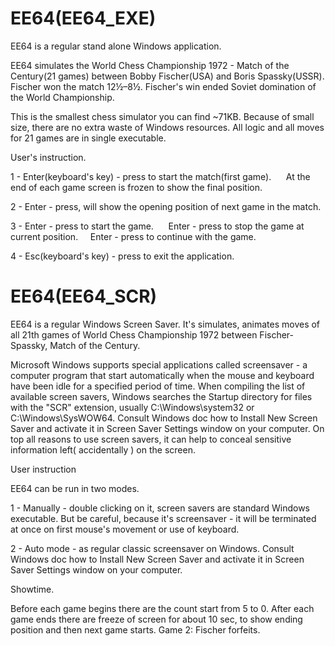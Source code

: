 # EE64(EE64_EXE)

EE64 is a regular stand alone Windows application.

EE64 simulates the World Chess Championship 1972 - Match of the Century(21 games) between Bobby Fischer(USA) and Boris Spassky(USSR).
Fischer won the match 12½–8½.
Fischer's win ended Soviet domination of the World Championship.

This is the smallest chess simulator you can find ~71KB.
Because of small size, there are no extra waste of Windows resources.
All logic and all moves for 21 games are in single executable.

User's instruction.

1 - Enter(keyboard's key) - press to start the match(first game).     
    At the end of each game screen is frozen to show the final position.  

2 - Enter - press, will show the opening position of next game in the match.

3 - Enter - press to start the game.     
    Enter - press to stop the game at current position.     
    Enter - press to continue with the game.

4 - Esc(keyboard's key) - press to exit the application.


# EE64(EE64_SCR)

EE64 is a regular Windows Screen Saver.
It's simulates, animates moves of all 21th games of World Chess Championship 1972 between Fischer-Spassky, Match of the Century.

Microsoft Windows supports special applications called screensaver - a computer program that start automatically when the mouse and keyboard have been idle
for a specified period of time.
When compiling the list of available screen savers, Windows searches the Startup directory for files with the "SCR" extension, usually C:\Windows\system32 
or C:\Windows\SysWOW64.
Consult Windows doc how to Install New Screen Saver and activate it in Screen Saver Settings window on your computer.
On top all reasons to use screen savers, it can help to conceal sensitive information left( accidentally ) on the screen.

User instruction

EE64 can be run in two modes.

1 - Manually - double clicking on it, screen savers are standard Windows executable.
    But be careful, because it's screensaver - it will be terminated at once on first mouse's movement or use of keyboard.

2 - Auto mode - as regular classic screensaver on Windows. 
    Consult Windows doc how to Install New Screen Saver and activate it in Screen Saver Settings window on your computer.  
      
Showtime.

Before each game begins there are the count start from 5 to 0. 
After each game ends there are freeze of screen for about 10 sec, to show ending position and then next game starts. 
Game 2: Fischer forfeits.
